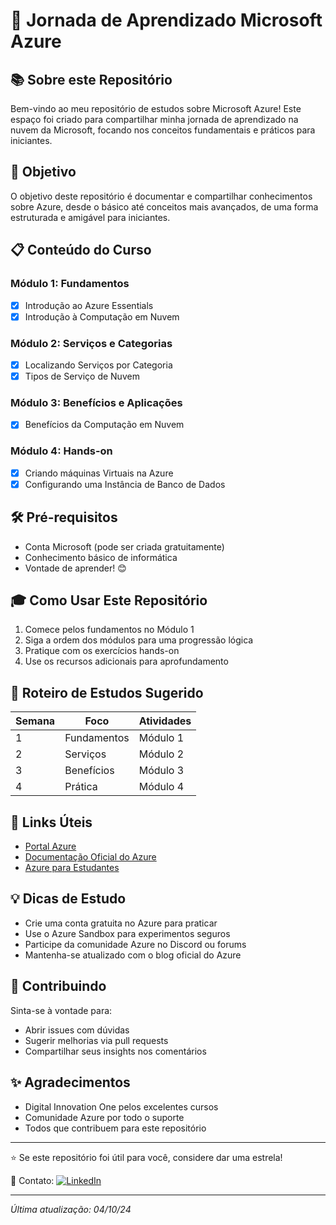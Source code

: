 # 🚀 Jornada de Aprendizado Microsoft Azure

## 📚 Sobre este Repositório
Bem-vindo ao meu repositório de estudos sobre Microsoft Azure! Este espaço foi criado para compartilhar minha jornada de aprendizado na nuvem da Microsoft, focando nos conceitos fundamentais e práticos para iniciantes.

## 🎯 Objetivo
O objetivo deste repositório é documentar e compartilhar conhecimentos sobre Azure, desde o básico até conceitos mais avançados, de uma forma estruturada e amigável para iniciantes.

## 📋 Conteúdo do Curso

### Módulo 1: Fundamentos
- [x] Introdução ao Azure Essentials
- [x] Introdução à Computação em Nuvem

### Módulo 2: Serviços e Categorias
- [x] Localizando Serviços por Categoria
- [x] Tipos de Serviço de Nuvem

### Módulo 3: Benefícios e Aplicações
- [x] Benefícios da Computação em Nuvem

### Módulo 4: Hands-on
- [x] Criando máquinas Virtuais na Azure
- [x] Configurando uma Instância de Banco de Dados

## 🛠️ Pré-requisitos
- Conta Microsoft (pode ser criada gratuitamente)
- Conhecimento básico de informática
- Vontade de aprender! 😊

## 🎓 Como Usar Este Repositório
1. Comece pelos fundamentos no Módulo 1
2. Siga a ordem dos módulos para uma progressão lógica
3. Pratique com os exercícios hands-on
4. Use os recursos adicionais para aprofundamento

## 📅 Roteiro de Estudos Sugerido

| Semana | Foco | Atividades |
|--------|------|------------|
| 1 | Fundamentos | Módulo 1 |
| 2 | Serviços | Módulo 2 |
| 3 | Benefícios | Módulo 3 |
| 4 | Prática | Módulo 4 |

## 🔗 Links Úteis
- [Portal Azure](https://portal.azure.com/)
- [Documentação Oficial do Azure](https://docs.microsoft.com/azure)
- [Azure para Estudantes](https://azure.microsoft.com/free/students/)

## 💡 Dicas de Estudo
- Crie uma conta gratuita no Azure para praticar
- Use o Azure Sandbox para experimentos seguros
- Participe da comunidade Azure no Discord ou forums
- Mantenha-se atualizado com o blog oficial do Azure

## 🤝 Contribuindo
Sinta-se à vontade para:
- Abrir issues com dúvidas
- Sugerir melhorias via pull requests
- Compartilhar seus insights nos comentários


## ✨ Agradecimentos
- Digital Innovation One pelos excelentes cursos
- Comunidade Azure por todo o suporte
- Todos que contribuem para este repositório

---

⭐ Se este repositório foi útil para você, considere dar uma estrela!

📧 Contato: 
[![LinkedIn](https://img.shields.io/badge/LinkedIn-0077B5?style=for-the-badge&logo=linkedin&logoColor=white)](https://www.linkedin.com/in/joseph-neves07/)

---
*Última atualização: 04/10/24*
